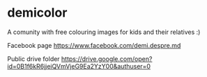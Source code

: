 # demicolor
A comunity with free colouring images for kids and their relatives :)

Facebook page
https://www.facebook.com/demi.despre.md

Public drive folder
https://drive.google.com/open?id=0B1f6kR6jjeiQVmVjeG9Ea2YzY00&authuser=0


